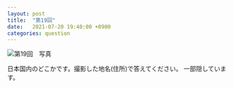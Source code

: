 ```yaml
---
layout: post
title:  "第19回"
date:   2021-07-20 19:40:00 +0900
categories: question
---
```


![第19回　写真](/kokodoko/images/q19.jpg)

日本国内のどこかです。撮影した地名(住所)で答えてください。
一部隠しています。
